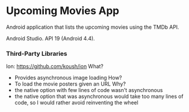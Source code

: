 # Upcoming Movies App

Android application that lists the upcoming movies using the TMDb API.

Android Studio. API 19 (Android 4.4).

### Third-Party Libraries

Ion: https://github.com/koush/ion
What?
- Provides asynchronous image loading
How?
- To load the movie posters given an URL
Why?
- the native option with few lines of code wasn't asynchronous
- the native option that was asynchronous would take too many lines of code, so I would rather avoid reinventing the wheel
